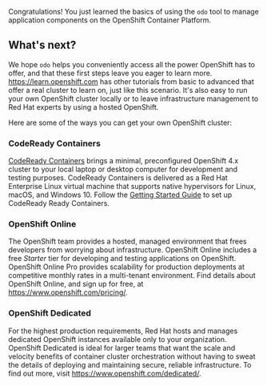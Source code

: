 Congratulations! You just learned the basics of using the `odo` tool to manage application components on the OpenShift Container Platform.

## What's next?

We hope `odo` helps you conveniently access all the power OpenShift has to offer, and that these first steps leave you eager to learn more. https://learn.openshift.com has other tutorials from basic to advanced that offer a real cluster to learn on, just like this scenario. It's also easy to run your own OpenShift cluster locally or to leave infrastructure management to Red Hat experts by using a hosted OpenShift.

Here are some of the ways you can get your own OpenShift cluster:

### CodeReady Containers

[CodeReady Containers](https://developers.redhat.com/products/codeready-containers) brings a minimal, preconfigured OpenShift 4.x cluster to your local laptop or desktop computer for development and testing purposes. CodeReady Containers is delivered as a Red Hat Enterprise Linux virtual machine that supports native hypervisors for Linux, macOS, and Windows 10. Follow the [Getting Started Guide](https://code-ready.github.io/crc/) to set up CodeReady Ready Containers.

### OpenShift Online

The OpenShift team provides a hosted, managed environment that frees developers from worrying about infrastructure. OpenShift Online includes a free *Starter* tier for developing and testing applications on OpenShift. OpenShift Online Pro provides scalability for production deployments at competitive monthly rates in a multi-tenant environment. Find details about OpenShift Online, and sign up for free, at https://www.openshift.com/pricing/.

### OpenShift Dedicated

For the highest production requirements, Red Hat hosts and manages dedicated OpenShift instances available only to your organization. OpenShift Dedicated is ideal for larger teams that want the scale and velocity benefits of container cluster orchestration without having to sweat the details of deploying and maintaining secure, reliable infrastructure. To find out more, visit https://www.openshift.com/dedicated/.
